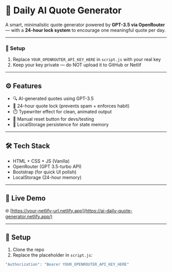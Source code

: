 # 🧠 Daily AI Quote Generator

A smart, minimalistic quote generator powered by **GPT-3.5 via OpenRouter** — with a **24-hour lock system** to encourage one meaningful quote per day.

---
### 🔐 Setup

1. Replace `YOUR_OPENROUTER_API_KEY_HERE` in `script.js` with your real key
2. Keep your key private — do NOT upload it to GitHub or Netlif
---

## ⚙️ Features

- 🔍 AI-generated quotes using GPT-3.5
- 🔐 24-hour quote lock (prevents spam + enforces habit)
- ⏱️ Typewriter effect for clean, animated output
- 🔁 Manual reset button for devs/testing
- 💾 LocalStorage persistence for state memory

---

## 🛠️ Tech Stack

- HTML + CSS + JS (Vanilla)
- OpenRouter (GPT 3.5-turbo API)
- Bootstrap (for quick UI polish)
- LocalStorage (24-hour memory)

---

## 🧪 Live Demo

🌐 [https://your-netlify-url.netlify.app](https://ai-daily-quote-generator.netlify.app/)

---

## 🔐 Setup

1. Clone the repo
2. Replace the placeholder in `script.js`:

```js
"Authorization": "Bearer YOUR_OPENROUTER_API_KEY_HERE"
